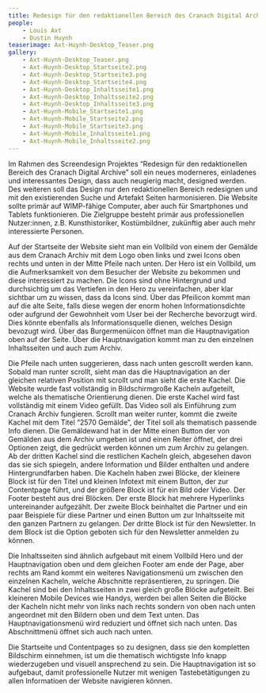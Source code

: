 ```yaml
---
title: Redesign für den redaktionellen Bereich des Cranach Digital Archive
people:
    - Louis Axt
    - Dustin Huynh
teaserimage: Axt-Huynh-Desktop_Teaser.png
gallery:
    - Axt-Huynh-Desktop_Teaser.png
    - Axt-Huynh-Desktop_Startseite2.png
    - Axt-Huynh-Desktop_Startseite3.png
    - Axt-Huynh-Desktop_Startseite4.png
    - Axt-Huynh-Desktop_Inhaltsseite1.png
    - Axt-Huynh-Desktop_Inhaltsseite2.png
    - Axt-Huynh-Desktop_Inhaltsseite3.png
    - Axt-Huynh-Mobile_Startseite1.png
    - Axt-Huynh-Mobile_Startseite2.png
    - Axt-Huynh-Mobile_Startseite3.png
    - Axt-Huynh-Mobile_Inhaltsseite1.png
    - Axt-Huynh-Mobile_Inhaltsseite2.png
---
```


Im Rahmen des Screendesign Projektes “Redesign für den redaktionellen Bereich des Cranach Digital Archive” soll ein neues moderneres, einladenes und interessantes Design, dass auch neugierig macht, designed werden. Des weiteren soll das Design nur den redaktionellen Bereich redesignen und mit den existierenden Suche und Artefakt Seiten harmonisieren. Die Website sollte primär auf WIMP-fähige Computer, aber auch für Smartphones und Tablets funktionieren. Die Zielgruppe besteht primär aus professionellen Nutzer:innen, z.B. Kunsthistoriker, Kostümbildner, zukünftig aber auch mehr interessierte Personen.

Auf der Startseite der Website sieht man ein Vollbild von einem der Gemälde aus dem Cranach Archiv mit dem Logo oben links und zwei Icons oben rechts und unten in der Mitte Pfeile nach unten. Der Hero ist ein Vollbild, um die Aufmerksamkeit von dem Besucher der Website zu bekommen und diese interessiert zu machen. Die Icons sind ohne Hintergrund und durchsichtig um das Vertiefen in den Hero zu vereinfachen, aber klar sichtbar um zu wissen, dass da Icons sind. Über das Pfeilicon kommt man auf die alte Seite, falls diese wegen der enorm hohen Informationsdichte oder aufgrund der Gewohnheit vom User bei der Recherche bevorzugt wird. Dies könnte ebenfalls als Informationsquelle dienen, welches Design bevozugt wird. Über das Burgermenüicon öffnet man die Hauptnavigation oben auf der Seite. Über die Hauptnavigation kommt man zu den einzelnen Inhaltsseiten und auch zum Archiv.

Die Pfeile nach unten suggerieren, dass nach unten gescrollt werden kann. Sobald man runter scrollt, sieht man das die Hauptnavigation an der gleichen relativen Position mit scrollt und man sieht die erste Kachel. Die Website wurde fast vollständig in Bildschirmgroße Kacheln aufgeteilt, welche als thematische Orientierung dienen. Die erste Kachel wird fast vollständig mit einem Video gefüllt. Das Video soll als Einführung zum Cranach Archiv fungieren. Scrollt man weiter runter, kommt die zweite Kachel mit dem Titel “2570 Gemälde”, der Titel soll als thematisch passende Info dienen. Die Gemäldewand hat in der Mitte einen Button der von Gemälden aus dem Archiv umgeben ist und einen Reiter öffnet, der drei Optionen zeigt, die gedrückt werden können um zum Archiv zu gelangen. Ab der dritten Kachel sind die restlichen Kacheln gleich, abgesehen davon das sie sich spiegeln, andere Information und Bilder enthalten und andere Hintergrundfarben haben. Die Kacheln haben zwei Blöcke, der kleinere Block ist für den Titel und kleinen Infotext mit einem Button, der zur Contentpage führt, und der größere Block ist für ein Bild oder Video. Der Footer besteht aus drei Blöcken. Der erste Block hat mehrere Hyperlinks untereinander aufgezählt. Der zweite Block beinhaltet die Partner und ein paar Beispiele für diese Partner und einen Button um zur Inhaltsseite mit den ganzen Partnern zu gelangen. Der dritte Block ist für den Newsletter. In dem Block ist die Option geboten sich für den Newsletter anmelden zu können.

Die Inhaltsseiten sind ähnlich aufgebaut mit einem Vollbild Hero und der Hauptnavigation oben und dem gleichen Footer am ende der Page, aber rechts am Rand kommt ein weiteres Navigationsmenü um zwischen den einzelnen Kacheln, welche Abschnitte repräsentieren, zu springen. Die Kachel sind bei den Inhaltsseiten in zwei gleich große Blöcke aufgeteilt. Bei kleineren Mobile Devices wie Handys, werden bei allen Seiten die Blöcke der Kacheln nicht mehr von links nach rechts sondern von oben nach unten angeordnet mit den Bildern oben und dem Text unten. Das Hauptnavigationsmenü wird reduziert und öffnet sich nach unten. Das Abschnittmenü öffnet sich auch nach unten. 

Die Startseite und Contentpages so zu designen, dass sie den kompletten Bildschirm einnehmen, ist um die thematisch wichtigste Info knapp wiederzugeben und visuell ansprechend zu sein. Die Hauptnavigation ist so aufgebaut, damit professionelle Nutzer mit wenigen Tastebetätigungen zu allen Informatioen der Website navigieren können. 
